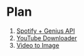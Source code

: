 # Plan

1. [Spotify + Genius API](https://medium.com/swlh/how-to-leverage-spotify-api-genius-lyrics-for-data-science-tasks-in-python-c36cdfb55cf)
2. [YouTube Downloader](https://www.geeksforgeeks.org/pytube-python-library-download-youtube-videos/)
3. [Video to Image](https://stackoverflow.com/questions/33311153/python-extracting-and-saving-video-frames)
